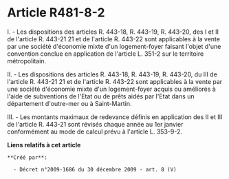 # Article R481-8-2

I. - Les dispositions des articles R. 443-18, R. 443-19, R. 443-20, des I et II de l'article R. 443-21 21 et de l'article R.
443-22 sont applicables à la vente par une société d'économie mixte d'un logement-foyer faisant l'objet d'une convention
conclue en application de l'article L. 351-2 sur le territoire métropolitain. 

II. - Les dispositions des articles R. 443-18, R. 443-19, R. 443-20, du III de l'article R. 443-21 21 et de l'article R.
443-22 sont applicables à la vente par une société d'économie mixte d'un logement-foyer acquis ou améliorés à l'aide de
subventions de l'Etat ou de prêts aidés par l'Etat dans un département d'outre-mer ou à Saint-Martin. 

III. - Les montants maximaux de redevance définis en application des II et III de l'article R. 443-21 sont révisés chaque
année au 1er janvier conformément au mode de calcul prévu à l'article L. 353-9-2.

**Liens relatifs à cet article**

	**Créé par**:

	  - Décret n°2009-1686 du 30 décembre 2009 - art. 8 (V)
